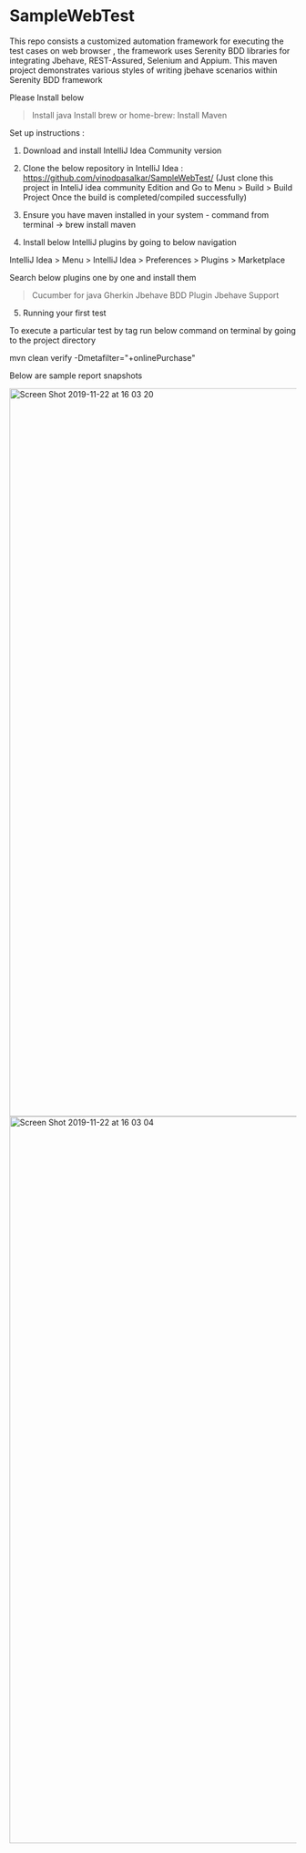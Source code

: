 # SampleWebTest

This repo consists a customized automation framework for executing the test cases on web browser , 
the framework uses Serenity BDD libraries for integrating Jbehave, REST-Assured, Selenium and Appium.
This maven project demonstrates various styles of writing jbehave scenarios within Serenity BDD framework


Please Install below
> Install java
> Install brew or home-brew:
> Install Maven


Set up instructions :

1. Download and install IntelliJ Idea Community version 


2. Clone the below repository in IntelliJ Idea : https://github.com/vinodpasalkar/SampleWebTest/ (Just clone this project in InteliJ idea community Edition 
and Go to Menu > Build > Build Project Once the build is completed/compiled successfully)

3. Ensure you have maven installed in your system - command from terminal -> brew install maven

4. Install below IntelliJ plugins by going to below navigation

IntelliJ Idea > Menu > IntelliJ Idea > Preferences > Plugins > Marketplace 

Search below plugins one by one and install them 
>Cucumber for java 
>Gherkin
>Jbehave BDD Plugin
>Jbehave Support 


5. Running your first test

To execute a particular test by tag run below command on terminal by going to the project directory

mvn clean verify -Dmetafilter="+onlinePurchase"

Below are sample report snapshots

<img width="1278" alt="Screen Shot 2019-11-22 at 16 03 20" src="https://user-images.githubusercontent.com/9302926/69495887-00eafb00-0ec4-11ea-9b46-feb969404cd9.png">


<img width="1276" alt="Screen Shot 2019-11-22 at 16 03 04" src="https://user-images.githubusercontent.com/9302926/69495906-2bd54f00-0ec4-11ea-9641-9e1e21ad1ace.png">

